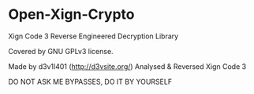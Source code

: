 Open-Xign-Crypto
================

Xign Code 3 Reverse Engineered Decryption Library

Covered by GNU GPLv3 license.

Made by d3v1l401 (http://d3vsite.org/)
Analysed & Reversed Xign Code 3

DO NOT ASK ME BYPASSES, DO IT BY YOURSELF
